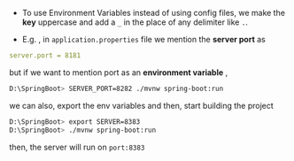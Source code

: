 - To use Environment Variables instead of using config files, we make the **key** uppercase and add a `_` in the place of any delimiter like `.`.

- E.g. , in `application.properties` file we mention the **server port** as
```yaml
server.port = 8181
```

but if we want to mention port as an **environment variable** , 

```bash
D:\SpringBoot> SERVER_PORT=8282 ./mvnw spring-boot:run
```

we can also, export the env variables and then, start building the project

```bash
D:\SpringBoot> export SERVER=8383
D:\SpringBoot> ./mvnw spring-boot:run
```
then, the server will run on `port:8383`